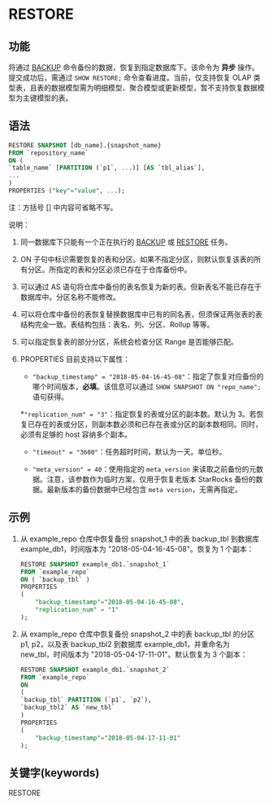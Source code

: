 # RESTORE

## 功能

将通过 [BACKUP](/sql-reference/sql-statements/data-definition/BACKUP.md) 命令备份的数据，恢复到指定数据库下。该命令为 **异步** 操作。提交成功后，需通过 `SHOW RESTORE;` 命令查看进度。当前，仅支持恢复 OLAP 类型表，且表的数据模型需为明细模型、聚合模型或更新模型，暂不支持恢复数据模型为主键模型的表。

## 语法

```sql
RESTORE SNAPSHOT [db_name].{snapshot_name}
FROM `repository_name`
ON (
`table_name` [PARTITION (`p1`, ...)] [AS `tbl_alias`],
...
)
PROPERTIES ("key"="value", ...);
```

注：方括号 [] 中内容可省略不写。

说明：

1. 同一数据库下只能有一个正在执行的 [BACKUP](/sql-reference/sql-statements/data-definition/BACKUP.md)  或 [RESTORE](/sql-reference/sql-statements/data-definition/RESTORE.md) 任务。

2. ON 子句中标识需要恢复的表和分区。如果不指定分区，则默认恢复该表的所有分区。所指定的表和分区必须已存在于仓库备份中。

3. 可以通过 AS 语句将仓库中备份的表名恢复为新的表。但新表名不能已存在于数据库中。分区名称不能修改。
4. 可以将仓库中备份的表恢复替换数据库中已有的同名表，但须保证两张表的表结构完全一致。表结构包括：表名、列、分区、Rollup 等等。

5. 可以指定恢复表的部分分区，系统会检查分区 Range 是否能够匹配。

6. PROPERTIES 目前支持以下属性：

    * `"backup_timestamp" = "2018-05-04-16-45-08"`：指定了恢复对应备份的哪个时间版本，**必填**。该信息可以通过 `SHOW SNAPSHOT ON "repo_name";` 语句获得。

    *`"replication_num" = "3"`：指定恢复的表或分区的副本数。默认为 3。若恢复已存在的表或分区，则副本数必须和已存在表或分区的副本数相同。同时，必须有足够的 host 容纳多个副本。

    * `"timeout" = "3600"`：任务超时时间，默认为一天。单位秒。

    * `"meta_version" = 40`：使用指定的 `meta_version` 来读取之前备份的元数据。注意，该参数作为临时方案，仅用于恢复老版本 StarRocks 备份的数据。最新版本的备份数据中已经包含 `meta version`，无需再指定。

## 示例

1. 从 example_repo 仓库中恢复备份 snapshot_1 中的表 backup_tbl 到数据库 example_db1，时间版本为 "2018-05-04-16-45-08"。恢复为 1 个副本：

    ```sql
    RESTORE SNAPSHOT example_db1.`snapshot_1`
    FROM `example_repo`
    ON ( `backup_tbl` )
    PROPERTIES
    (
        "backup_timestamp"="2018-05-04-16-45-08",
        "replication_num" = "1"
    );
    ````

2. 从 example_repo 仓库中恢复备份 snapshot_2 中的表 backup_tbl 的分区 p1, p2，以及表 backup_tbl2 到数据库 example_db1，并重命名为 new_tbl，时间版本为 "2018-05-04-17-11-01"。默认恢复为 3 个副本：

    ```sql
    RESTORE SNAPSHOT example_db1.`snapshot_2`
    FROM `example_repo`
    ON
    (
    `backup_tbl` PARTITION (`p1`, `p2`),
    `backup_tbl2` AS `new_tbl`
    )
    PROPERTIES
    (
        "backup_timestamp"="2018-05-04-17-11-01"
    );
    ```

## 关键字(keywords)

RESTORE
